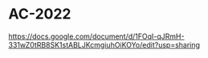 # AC-2022

https://docs.google.com/document/d/1FOqI-qJRmH-331wZ0tRB8SK1stABLJKcmgiuhOiKOYo/edit?usp=sharing

